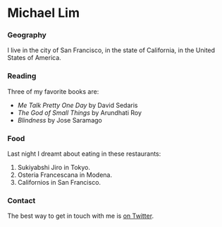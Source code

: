 # Michael Lim

### Geography

I live in the city of San Francisco, in the state of California, in the United States of America.

### Reading

Three of my favorite books are:

- *Me Talk Pretty One Day* by David Sedaris
- *The God of Small Things* by Arundhati Roy
- *Blindness* by Jose Saramago

### Food

Last night I dreamt about eating in these restaurants:

1. Sukiyabshi Jiro in Tokyo.
2. Osteria Francescana in Modena.
3. Californios in San Francisco.

### Contact

The best way to get in touch with me is [on Twitter](https://twitter.com/limzen).

